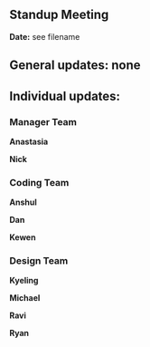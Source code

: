 ## Standup Meeting  
**Date:**  see filename

## General updates:  none
 

## Individual updates:  

### Manager Team  
**Anastasia**  
 
**Nick**  

### Coding Team  

**Anshul**  

**Dan**  

**Kewen**  

### Design Team  

**Kyeling**  

**Michael**  

**Ravi**  

**Ryan**  

